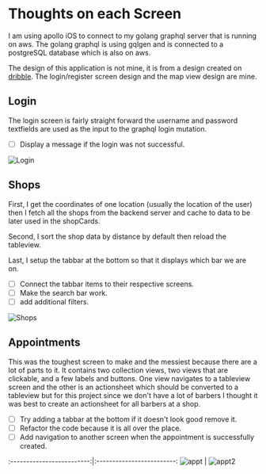 #  Thoughts on each Screen

I am using apollo iOS to connect to my golang graphql server that is running on aws. 
The golang graphql is using gqlgen and is connected to a postgreSQL database which is also on aws. 

The design of this application is not mine, it is from a design created on [dribble](https://dribbble.com/shots/11069254-Ciach-Ciach/attachments/2666293?mode=media). The login/register screen design and the map view design are mine. 


## Login 

The login screen is fairly straight forward the username and password textfields are used as the input 
to the graphql login mutation. 

- [ ] Display a message if the login was not successful. 

![Login](./display_images/login_screen.png)
<!--
<img src="./display_images/login_screen.png" width="500" height="300"/>
-->

## Shops

First, I get the coordinates of one location (usually the location of the user)
then I fetch all the shops from the backend server and cache to data to be later used in the shopCards.

Second, I sort the shop data by distance by default then reload the tableview.

Last, I setup the tabbar at the bottom so that it displays which bar we are on.

- [ ] Connect the tabbar items to their respective screens.
- [ ] Make the search bar work.
- [ ] add additional filters.

![Shops](./display_images/shops.png)
<!--
<img src="./display_images/shops.png" width="500" height="300"/>
-->
## Appointments 

This was the toughest screen to make and the messiest because there are a lot of parts to it. 
It contains two collection views, two views that are clickable, and a few labels and buttons.
One view navigates to a tableview screen and the other is an actionsheet which should be converted to a
tableview but for this project since we don't have a lot of barbers I thought it was best to create an
actionsheet for all barbers at a shop.

- [ ] Try adding a tabbar at the bottom if it doesn't look good remove it.
- [ ] Refactor the code because it is all over the place. 
- [ ] Add navigation to another screen when the appointment is successfully created. 

<!-- ![appt](./display_images/appt.png) ![appt2](./display_images/appt2.png) -->
:-------------------------:|:-------------------------:
![appt](./display_images/appt.png) |  ![appt2](./display_images/appt2.png)

<!-- <p float="left">
	<img src="./display_images/appt.png" />
	<img src="./display_images/appt2.png" />
</p> -->
